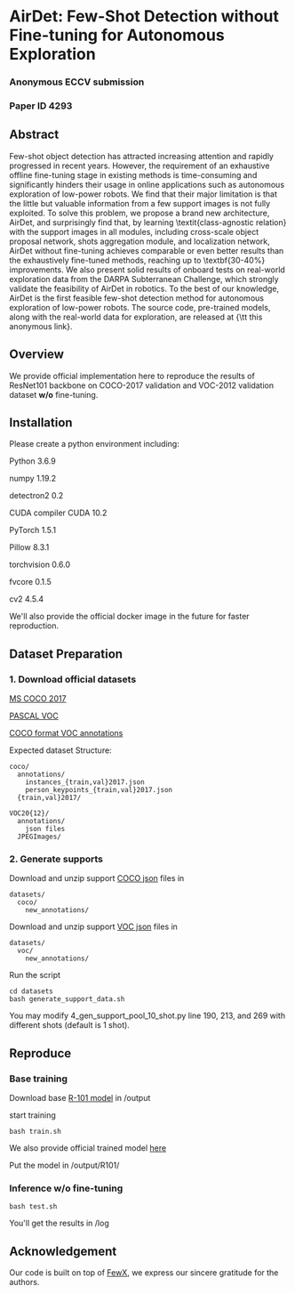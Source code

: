 # AirDet: Few-Shot Detection without Fine-tuning for Autonomous Exploration

### Anonymous ECCV submission

### Paper ID 4293

###  

## Abstract

Few-shot object detection has attracted increasing attention and rapidly progressed in recent years. However, the requirement of an exhaustive offline fine-tuning stage in existing methods is time-consuming and significantly hinders their usage in online applications such as autonomous exploration of low-power robots. We find that their major limitation is that the little but valuable information from a few support images is not fully exploited. To solve this problem, we propose a brand new architecture, AirDet, and surprisingly find that, by learning \textit{class-agnostic relation} with the support images in all modules, including cross-scale object proposal network, shots aggregation module, and localization network, AirDet without fine-tuning achieves comparable or even better results than the exhaustively fine-tuned methods, reaching up to \textbf{30-40\%} improvements. We also present solid results of onboard tests on real-world exploration data from the DARPA Subterranean Challenge, which strongly validate the feasibility of AirDet in robotics. To the best of our knowledge, AirDet is the first feasible few-shot detection method for autonomous exploration of low-power robots. The source code, pre-trained models, along with the real-world data for exploration, are released at {\tt this anonymous link}.



## Overview

We provide official implementation here to reproduce the results of ResNet101 backbone on COCO-2017 validation and VOC-2012 validation dataset **w/o** fine-tuning.



## Installation

Please create a python environment including:

Python                  3.6.9

numpy                   1.19.2

detectron2              0.2

CUDA compiler           CUDA 10.2

PyTorch                 1.5.1

Pillow                  8.3.1

torchvision             0.6.0

fvcore                  0.1.5

cv2                     4.5.4

We'll also provide the official docker image in the future for faster reproduction.



## Dataset Preparation

### 1. Download official datasets

[MS COCO 2017](https://cocodataset.org/#home)

[PASCAL VOC](http://host.robots.ox.ac.uk/pascal/VOC/)

[COCO format VOC annotations](https://s3.amazonaws.com/images.cocodataset.org/external/external_PASCAL_VOC.zip)

Expected dataset Structure:

```shell
coco/
  annotations/
    instances_{train,val}2017.json
    person_keypoints_{train,val}2017.json
  {train,val}2017/
```

```shell
VOC20{12}/
  annotations/
  	json files
  JPEGImages/
```

### 2. Generate supports 

Download and unzip support [COCO json](https://mega.nz/file/QEETwCLJ#A8m0R7NhJ-MUNuT1fhzEgRIg6t5R69u5rAaBHTsqgUw) files in

```shell
datasets/
  coco/
    new_annotations/
```

Download and unzip support [VOC json](https://mega.nz/file/BBcjjYwY#1S3Utg99D_WyfzN5qq0UfeuFrlh7Eum2jZs9U7GHhJY) files in

```shell
datasets/
  voc/
    new_annotations/
```

Run the script

```shell
cd datasets
bash generate_support_data.sh
```

You may modify 4_gen_support_pool_10_shot.py line 190, 213, and 269 with different shots (default is 1 shot).



## Reproduce

### Base training

Download base [R-101 model](https://dl.fbaipublicfiles.com/detectron2/ImageNetPretrained/MSRA/R-101.pkl) in /output

start training

```shell
bash train.sh
```

We also provide official trained model [here](https://mega.nz/file/1YcBWQ4R#mCtaHS9RE2pzmPlAmOAAtk-IghBNiW95oSX4Lfktw4Y)

Put the model in /output/R101/

### Inference w/o fine-tuning

```shell
bash test.sh
```

You'll get the results in /log



## Acknowledgement

Our code is built on top of [FewX](https://github.com/fanq15/FewX), we express our sincere gratitude for the authors.
